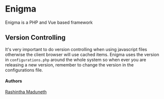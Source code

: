 # Enigma
Enigma is a PHP and Vue based framework

## Version Controlling
It's very important to do version controlling when using javascript files otherwise the client browser will use cached items. Enigma uses the version in `configurations.php` around the whole system so when ever you are releasing a new version, remember to change the version in the configurations file.

#### Authors
[Rashintha Maduneth](https://www.facebook.com/Rashintha)